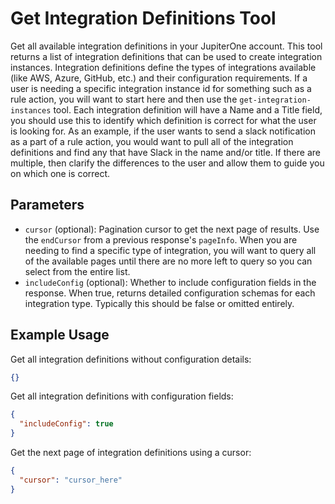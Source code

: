# Get Integration Definitions Tool

Get all available integration definitions in your JupiterOne account. This tool returns a list of integration definitions that can be used to create integration instances. Integration definitions define the types of integrations available (like AWS, Azure, GitHub, etc.) and their configuration requirements. If a user is needing a specific integration instance id for something such as a rule action, you will want to start here and then use the `get-integration-instances` tool. Each integration definition will have a Name and a Title field, you should use this to identify which definition is correct for what the user is looking for. As an example, if the user wants to send a slack notification as a part of a rule action, you would want to pull all of the integration definitions and find any that have Slack in the name and/or title. If there are multiple, then clarify the differences to the user and allow them to guide you on which one is correct.

## Parameters
- `cursor` (optional): Pagination cursor to get the next page of results. Use the `endCursor` from a previous response's `pageInfo`. When you are needing to find a specific type of integration, you will want to query all of the available pages until there are no more left to query so you can select from the entire list.
- `includeConfig` (optional): Whether to include configuration fields in the response. When true, returns detailed configuration schemas for each integration type. Typically this should be false or omitted entirely.

## Example Usage
Get all integration definitions without configuration details:
```json
{}
```

Get all integration definitions with configuration fields:
```json
{
  "includeConfig": true
}
```

Get the next page of integration definitions using a cursor:
```json
{
  "cursor": "cursor_here"
}
```